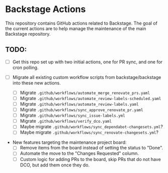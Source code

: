 # Backstage Actions

This repository contains GitHub actions related to Backstage. The goal of the
current actions are to help manage the maintenance of the main Backstage
repository.

## TODO:

- [ ] Get this repo set up with two initial actions, one for PR sync, and one
  for cron polling.
- [ ] Migrate all existing custom workflow scripts from backstage/backstage
  into these new actions.

  - [ ] Migrate `.github/workflows/automate_merge_renovate_prs.yaml`
  - [ ] Migrate `.github/workflows/automate_review-labels-scheduled.yaml`
  - [ ] Migrate `.github/workflows/automate_review-labels.yaml`
  - [ ] Migrate `.github/workflows/sync_approve_renovate_pr.yaml`
  - [ ] Migrate `.github/workflows/sync_issue-labels.yml`
  - [ ] Migrate `.github/workflows/verify_dco.yaml`
  - [ ] Maybe migrate `.github/workflows/sync_dependabot-changesets.yml`?
  - [ ] Maybe migrate `.github/workflows/sync_renovate-changesets.yml`?

- New features targeting the maintenance project board:
  - [ ] Remove items from the board instead of setting the status to "Done".
  - [ ] Automate the move to the "Changes Requested" column.
  - [ ] Custom logic for adding PRs to the board, skip PRs that do not have
    DCO, but add them once they do.
